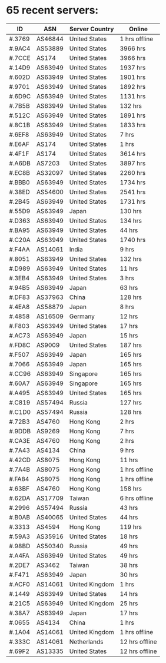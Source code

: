 # 65 recent servers:

| ID | ASN | Server Country | Online |
| ------ | ------ | ------ | ------ |
| #.3769 | AS46844 | United States | 1 hrs offline |
| #.9AC4 | AS53889 | United States | 3966 hrs |
| #.7CCE | AS174 | United States | 3966 hrs |
| #.14D9 | AS63949 | United States | 1937 hrs |
| #.602D | AS63949 | United States | 1901 hrs |
| #.9701 | AS63949 | United States | 1892 hrs |
| #.6D9C | AS63949 | United States | 1131 hrs |
| #.7B5B | AS63949 | United States | 132 hrs |
| #.512C | AS63949 | United States | 1891 hrs |
| #.8C1B | AS63949 | United States | 1833 hrs |
| #.6EF8 | AS63949 | United States | 7 hrs |
| #.E6AF | AS174 | United States | 1 hrs |
| #.4F1F | AS174 | United States | 3614 hrs |
| #.A6DB | AS7203 | United States | 3897 hrs |
| #.EC8B | AS32097 | United States | 2260 hrs |
| #.BBB0 | AS63949 | United States | 1734 hrs |
| #.38ED | AS54600 | United States | 2541 hrs |
| #.2B45 | AS63949 | United States | 1731 hrs |
| #.55D9 | AS63949 | Japan | 130 hrs |
| #.D363 | AS63949 | United States | 134 hrs |
| #.BA95 | AS63949 | United States | 44 hrs |
| #.C20A | AS63949 | United States | 1740 hrs |
| #.F4AA | AS14061 | India | 9 hrs |
| #.8051 | AS63949 | United States | 132 hrs |
| #.D989 | AS63949 | United States | 11 hrs |
| #.3EB4 | AS63949 | United States | 3 hrs |
| #.94B5 | AS63949 | Japan | 63 hrs |
| #.DF83 | AS37963 | China | 128 hrs |
| #.4EA8 | AS58879 | Japan | 8 hrs |
| #.4858 | AS16509 | Germany | 12 hrs |
| #.F803 | AS63949 | United States | 17 hrs |
| #.AC73 | AS63949 | Japan | 15 hrs |
| #.FD8C | AS9009 | United States | 187 hrs |
| #.F507 | AS63949 | Japan | 165 hrs |
| #.7066 | AS63949 | Japan | 165 hrs |
| #.CC96 | AS63949 | Singapore | 165 hrs |
| #.60A7 | AS63949 | Singapore | 165 hrs |
| #.A495 | AS63949 | United States | 165 hrs |
| #.C819 | AS57494 | Russia | 127 hrs |
| #.C1D0 | AS57494 | Russia | 128 hrs |
| #.72B3 | AS4760 | Hong Kong | 2 hrs |
| #.9DDB | AS9269 | Hong Kong | 7 hrs |
| #.CA3E | AS4760 | Hong Kong | 2 hrs |
| #.7A43 | AS4134 | China | 9 hrs |
| #.42CD | AS8075 | Hong Kong | 11 hrs |
| #.7A4B | AS8075 | Hong Kong | 1 hrs offline |
| #.FA84 | AS8075 | Hong Kong | 1 hrs offline |
| #.63BF | AS4760 | Hong Kong | 158 hrs |
| #.62DA | AS17709 | Taiwan | 6 hrs offline |
| #.2996 | AS57494 | Russia | 43 hrs |
| #.B0AB | AS40065 | United States | 44 hrs |
| #.3313 | AS4594 | Hong Kong | 119 hrs |
| #.59A3 | AS35916 | United States | 18 hrs |
| #.98BD | AS50340 | Russia | 49 hrs |
| #.A4FA | AS63949 | United States | 49 hrs |
| #.2DE7 | AS3462 | Taiwan | 38 hrs |
| #.F471 | AS63949 | Japan | 30 hrs |
| #.ACF0 | AS14061 | United Kingdom | 1 hrs |
| #.1449 | AS63949 | United States | 14 hrs |
| #.21C5 | AS63949 | United Kingdom | 25 hrs |
| #.38A7 | AS63949 | Japan | 17 hrs |
| #.0655 | AS4134 | China | 1 hrs |
| #.1A04 | AS14061 | United Kingdom | 1 hrs offline |
| #.333C | AS14061 | Netherlands | 12 hrs offline |
| #.69F2 | AS13335 | United States | 12 hrs offline |

